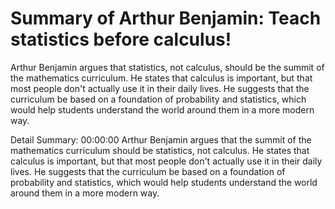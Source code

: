 # Summary of Arthur Benjamin: Teach statistics before calculus!

Arthur Benjamin argues that statistics, not calculus, should be the summit of the mathematics curriculum. He states that calculus is important, but that most people don't actually use it in their daily lives. He suggests that the curriculum be based on a foundation of probability and statistics, which would help students understand the world around them in a more modern way.

Detail Summary: 
00:00:00
Arthur Benjamin argues that the summit of the mathematics curriculum should be statistics, not calculus. He states that calculus is important, but that most people don't actually use it in their daily lives. He suggests that the curriculum be based on a foundation of probability and statistics, which would help students understand the world around them in a more modern way.

